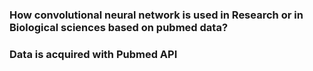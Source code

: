 
### How convolutional neural network is used in Research or in Biological sciences based on pubmed data?
### Data is acquired with Pubmed API

